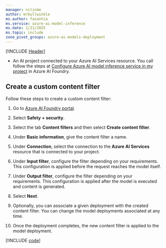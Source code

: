 ```yaml
---
manager: nitinme
author: mrbullwinkle
ms.author: fasantia 
ms.service: azure-ai-model-inference
ms.date: 1/21/2025
ms.topic: include
zone_pivot_groups: azure-ai-models-deployment
---
```


[!INCLUDE [Header](intro.md)]

* An AI project connected to your Azure AI Services resource. You call follow the steps at [Configure Azure AI model inference service in my project](../../how-to/configure-project-connection.md) in Azure AI Foundry.

## Create a custom content filter

Follow these steps to create a custom content filter:

1. Go to [Azure AI Foundry portal](https://ai.azure.com/explore/models).

2. Select **Safety + security**.

3. Select the tab **Content filters** and then select **Create content filter**.

4. Under **Basic information**, give the content filter a name.

5. Under **Connection**, select the connection to the **Azure AI Services** resource that is connected to your project.

6. Under **Input filter**, configure the filter depending on your requirements. This configuration is applied before the request reaches the model itself.

7. Under **Output filter**, configure the filter depending on your requirements. This configuration is applied after the model is executed and content is generated.

8. Select **Next**.

9. Optionally, you can associate a given deployment with the created content filter. You can change the model deployments associated at any time.

10. Once the deployment completes, the new content filter is applied to the model deployment.

[!INCLUDE [code](code.md)]

